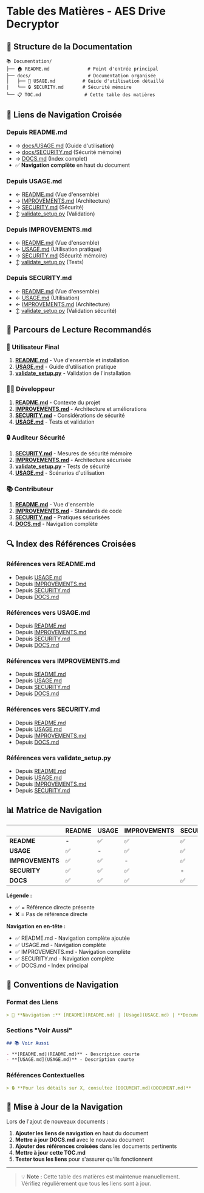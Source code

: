 # Table des Matières - AES Drive Decryptor

## 📁 Structure de la Documentation

```
📚 Documentation/
├── 🏠 README.md              # Point d'entrée principal
├── docs/                     # Documentation organisée
│   ├── 📖 USAGE.md          # Guide d'utilisation détaillé
│   └── 🔒 SECURITY.md       # Sécurité mémoire
└── 📋 TOC.md                # Cette table des matières
```

## 🔗 Liens de Navigation Croisée

### Depuis README.md
- → [docs/USAGE.md](docs/USAGE.md) (Guide d'utilisation)
- → [docs/SECURITY.md](docs/SECURITY.md) (Sécurité mémoire)
- → [DOCS.md](DOCS.md) (Index complet)
- ✅ **Navigation complète** en haut du document

### Depuis USAGE.md
- ← [README.md](README.md) (Vue d'ensemble)
- → [IMPROVEMENTS.md](IMPROVEMENTS.md) (Architecture)
- → [SECURITY.md](SECURITY.md) (Sécurité)
- ↕️ [validate_setup.py](validate_setup.py) (Validation)

### Depuis IMPROVEMENTS.md
- ← [README.md](README.md) (Vue d'ensemble)
- ← [USAGE.md](USAGE.md) (Utilisation pratique)
- → [SECURITY.md](SECURITY.md) (Sécurité mémoire)
- ↕️ [validate_setup.py](validate_setup.py) (Tests)

### Depuis SECURITY.md
- ← [README.md](README.md) (Vue d'ensemble)
- ← [USAGE.md](USAGE.md) (Utilisation)
- ← [IMPROVEMENTS.md](IMPROVEMENTS.md) (Architecture)
- ↕️ [validate_setup.py](validate_setup.py) (Validation sécurité)

## 🎯 Parcours de Lecture Recommandés

### 👤 Utilisateur Final
1. **[README.md](README.md)** - Vue d'ensemble et installation
2. **[USAGE.md](USAGE.md)** - Guide d'utilisation pratique
3. **[validate_setup.py](validate_setup.py)** - Validation de l'installation

### 👨‍💻 Développeur
1. **[README.md](README.md)** - Contexte du projet
2. **[IMPROVEMENTS.md](IMPROVEMENTS.md)** - Architecture et améliorations
3. **[SECURITY.md](SECURITY.md)** - Considérations de sécurité
4. **[USAGE.md](USAGE.md)** - Tests et validation

### 🔒 Auditeur Sécurité
1. **[SECURITY.md](SECURITY.md)** - Mesures de sécurité mémoire
2. **[IMPROVEMENTS.md](IMPROVEMENTS.md)** - Architecture sécurisée
3. **[validate_setup.py](validate_setup.py)** - Tests de sécurité
4. **[USAGE.md](USAGE.md)** - Scénarios d'utilisation

### 📚 Contributeur
1. **[README.md](README.md)** - Vue d'ensemble
2. **[IMPROVEMENTS.md](IMPROVEMENTS.md)** - Standards de code
3. **[SECURITY.md](SECURITY.md)** - Pratiques sécurisées
4. **[DOCS.md](DOCS.md)** - Navigation complète

## 🔍 Index des Références Croisées

### Références vers README.md
- Depuis [USAGE.md](USAGE.md#voir-aussi)
- Depuis [IMPROVEMENTS.md](IMPROVEMENTS.md#voir-aussi)
- Depuis [SECURITY.md](SECURITY.md#voir-aussi)
- Depuis [DOCS.md](DOCS.md#documents-principaux)

### Références vers USAGE.md
- Depuis [README.md](README.md#démarrage-rapide)
- Depuis [IMPROVEMENTS.md](IMPROVEMENTS.md#environnement-de-développement)
- Depuis [SECURITY.md](SECURITY.md#voir-aussi)
- Depuis [DOCS.md](DOCS.md#guide-dutilisation-détaillé)

### Références vers IMPROVEMENTS.md
- Depuis [README.md](README.md#développement)
- Depuis [USAGE.md](USAGE.md#dépannage)
- Depuis [SECURITY.md](SECURITY.md#gestion-sécurisée-de-la-mémoire)
- Depuis [DOCS.md](DOCS.md#améliorations-du-code)

### Références vers SECURITY.md
- Depuis [README.md](README.md#détails-techniques)
- Depuis [USAGE.md](USAGE.md#sécurité)
- Depuis [IMPROVEMENTS.md](IMPROVEMENTS.md#objectif)
- Depuis [DOCS.md](DOCS.md#sécurité-mémoire)

### Références vers validate_setup.py
- Depuis [README.md](README.md#installation)
- Depuis [USAGE.md](USAGE.md#dépannage)
- Depuis [IMPROVEMENTS.md](IMPROVEMENTS.md#environnement-de-développement)
- Depuis [SECURITY.md](SECURITY.md#voir-aussi)

## 📊 Matrice de Navigation

|                | README | USAGE | IMPROVEMENTS | SECURITY | DOCS | validate_setup |
|----------------|--------|-------|--------------|----------|------|----------------|
| **README**     | -      | ✅     | ✅            | ✅        | ✅    | ✅              |
| **USAGE**      | ✅      | -     | ✅            | ✅        | ❌    | ✅              |
| **IMPROVEMENTS** | ✅    | ✅     | -            | ✅        | ❌    | ✅              |
| **SECURITY**   | ✅      | ✅     | ✅            | -        | ❌    | ✅              |
| **DOCS**       | ✅      | ✅     | ✅            | ✅        | -    | ✅              |

**Légende :**
- ✅ = Référence directe présente
- ❌ = Pas de référence directe

**Navigation en en-tête :**
- ✅ README.md - Navigation complète ajoutée
- ✅ USAGE.md - Navigation complète
- ✅ IMPROVEMENTS.md - Navigation complète  
- ✅ SECURITY.md - Navigation complète
- ✅ DOCS.md - Index principal

## 🎨 Conventions de Navigation

### Format des Liens
```markdown
> 📖 **Navigation :** [README](README.md) | [Usage](USAGE.md) | **Document Actuel** | [Sécurité](SECURITY.md)
```

### Sections "Voir Aussi"
```markdown
## 📚 Voir Aussi

- **[README.md](README.md)** - Description courte
- **[USAGE.md](USAGE.md)** - Description courte
```

### Références Contextuelles
```markdown
> 🔒 **Pour les détails sur X, consultez [DOCUMENT.md](DOCUMENT.md)**
```

## 🚀 Mise à Jour de la Navigation

Lors de l'ajout de nouveaux documents :

1. **Ajouter les liens de navigation** en haut du document
2. **Mettre à jour DOCS.md** avec le nouveau document
3. **Ajouter des références croisées** dans les documents pertinents
4. **Mettre à jour cette TOC.md**
5. **Tester tous les liens** pour s'assurer qu'ils fonctionnent

---

> 💡 **Note :** Cette table des matières est maintenue manuellement. Vérifiez régulièrement que tous les liens sont à jour.
